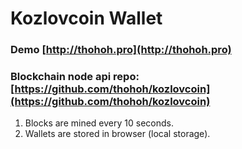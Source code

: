 # Kozlovcoin Wallet

### Demo [http://thohoh.pro](http://thohoh.pro)

### Blockchain node api repo: [https://github.com/thohoh/kozlovcoin](https://github.com/thohoh/kozlovcoin)

1. Blocks are mined every 10 seconds.
2. Wallets are stored in browser (local storage).
